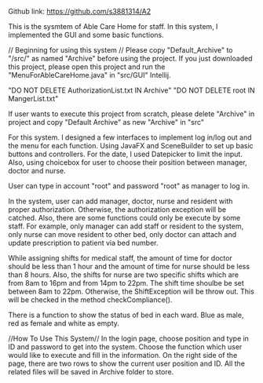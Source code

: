 Github link: https://github.com/s3881314/A2

This is the sysmtem of Able Care Home for staff. In this system, I implemented the GUI and some basic functions. 

// Beginning for using this system //
Please copy "Default_Archive" to "/src/" as named "Archive" before using the project.
If you just downloaded this project, please open this project and run the "MenuForAbleCareHome.java" in "src/GUI" Intellij.

"DO NOT DELETE AuthorizationList.txt IN Archive"
"DO NOT DELETE root IN MangerList.txt"

If user wants to execute this project from scratch, please delete "Archive" in project and copy "Default Archive" as new "Archive" in "src"

For this system. I designed a few interfaces to implement log in/log out and the menu for each function. Using JavaFX and SceneBuilder to set up basic buttons and controllers. For the date, I used Datepicker to limit the input. Also, using choicebox for user to choose their position between manager, doctor and nurse.

User can type in account "root" and password "root" as manager to log in.

In the system, user can add manager, doctor, nurse and resident with proper authorization. Otherwise, the authorization exception will be catched. Also, there are some functions could only be execute by some staff. For example, only manager can add staff or resident to the system, only nurse can move resident to other bed, only doctor can attach and update prescription to patient via bed number.

While assigning shifts for medical staff, the amount of time for doctor should be less than 1 hour and the amount of time for nurse should be less than 8 hours. Also, the shifts for nurse are two specific shifts which are from 8am to 16pm and from 14pm to 22pm. The shift time shoulbe be set between 8am to 22pm. Otherwise, the ShiftException will be throw out. This will be checked in the method checkCompliance().

There is a function to show the status of bed in each ward. Blue as male, red as female and white as empty.

//How To Use This System//
In the login page, choose position and type in ID and password to get into the system. Choose the function which user would like to execute and fill in the information. On the right side of the page, there are two rows to show the current user position and ID. All the related files will be saved in Archive folder to store.
